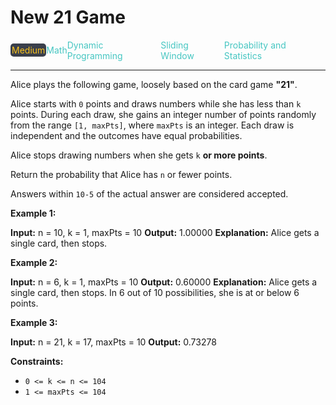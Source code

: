 # New 21 Game

<div style="display: flex; justify-content: space-between; align-items: center">
<div style="color: #fac31d;
padding: 2px; background-color: #3a3f4b; border-radius: 5px;">Medium</div>
<div style="color: #46c6c2">Math</div>
<div style="color: #46c6c2">Dynamic Programming</div>
<div style="color: #46c6c2">Sliding Window</div>
<div style="color: #46c6c2">Probability and Statistics</div>
</div>

---

Alice plays the following game, loosely based on the card game **"21"**.

Alice starts with `0` points and draws numbers while she has less than `k` points. During each draw, she gains an integer number of points randomly from the range `[1, maxPts]`, where `maxPts` is an integer. Each draw is independent and the outcomes have equal probabilities.

Alice stops drawing numbers when she gets `k` **or more points**.

Return the probability that Alice has `n` or fewer points.

Answers within `10-5` of the actual answer are considered accepted.

**Example 1:**

**Input:** n = 10, k = 1, maxPts = 10
**Output:** 1.00000
**Explanation:** Alice gets a single card, then stops.

**Example 2:**

**Input:** n = 6, k = 1, maxPts = 10
**Output:** 0.60000
**Explanation:** Alice gets a single card, then stops.
In 6 out of 10 possibilities, she is at or below 6 points.

**Example 3:**

**Input:** n = 21, k = 17, maxPts = 10
**Output:** 0.73278

**Constraints:**

*   `0 <= k <= n <= 104`
*   `1 <= maxPts <= 104`